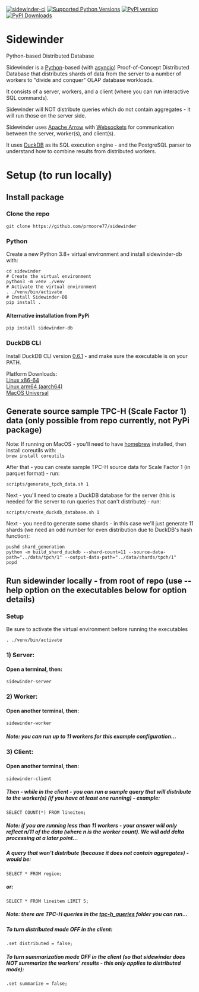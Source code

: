 [![sidewinder-ci](https://github.com/prmoore77/sidewinder/actions/workflows/ci.yml/badge.svg)](https://github.com/prmoore77/sidewinder/actions/workflows/ci.yml) [![Supported Python Versions](https://img.shields.io/pypi/pyversions/sidewinder-db)](https://pypi.org/project/sidewinder-db/) [![PyPI version](https://badge.fury.io/py/sidewinder-db.svg)](https://badge.fury.io/py/sidewinder-db) [![PyPI Downloads](https://img.shields.io/pypi/dm/sidewinder-db.svg)](https://pypi.org/project/sidewinder-db/)

# Sidewinder
Python-based Distributed Database

Sidewinder is a [Python](https://python.org)-based (with [asyncio](https://docs.python.org/3/library/asyncio.html)) Proof-of-Concept Distributed Database that distributes shards of data from the server to a number of workers to "divide and conquer" OLAP database workloads.

It consists of a server, workers, and a client (where you can run interactive SQL commands).

Sidewinder will NOT distribute queries which do not contain aggregates - it will run those on the server side. 

Sidewinder uses [Apache Arrow](https://arrow.apache.org) with [Websockets](https://websockets.readthedocs.io/en/stable/) for communication between the server, worker(s), and client(s).  

It uses [DuckDB](https://duckdb.org) as its SQL execution engine - and the PostgreSQL parser to understand how to combine results from distributed workers.

# Setup (to run locally)

## Install package

### Clone the repo
```shell
git clone https://github.com/prmoore77/sidewinder
```

### Python
Create a new Python 3.8+ virtual environment and install sidewinder-db with:
```shell
cd sidewinder
# Create the virtual environment
python3 -m venv ./venv
# Activate the virtual environment
. ./venv/bin/activate
# Install Sidewinder-DB
pip install .
```

#### Alternative installation from PyPi
```shell
pip install sidewinder-db
```

### DuckDB CLI
Install DuckDB CLI version [0.6.1](https://github.com/duckdb/duckdb/releases/tag/v0.6.1) - and make sure the executable is on your PATH.

Platform Downloads:   
[Linux x86-64](https://github.com/duckdb/duckdb/releases/download/v0.6.1/duckdb_cli-linux-amd64.zip)   
[Linux arm64 (aarch64)](https://github.com/duckdb/duckdb/releases/download/v0.6.1/duckdb_cli-linux-aarch64.zip)   
[MacOS Universal](https://github.com/duckdb/duckdb/releases/download/v0.6.1/duckdb_cli-osx-universal.zip)   

## Generate source sample TPC-H (Scale Factor 1) data (only possible from repo currently, not PyPi package)
Note: If running on MacOS - you'll need to have [homebrew](https://brew.sh) installed, then install coreutils with:  
```brew install coreutils```

After that - you can create sample TPC-H source data for Scale Factor 1 (in parquet format) - run:
```
scripts/generate_tpch_data.sh 1
```

Next - you'll need to create a DuckDB database for the server (this is needed for the server to run queries that can't distribute) - run:
```
scripts/create_duckdb_database.sh 1
```

Next - you need to generate some shards - in this case we'll just generate 11 shards (we need an odd number for even distribution due to DuckDB's hash function):
```
pushd shard_generation
python -m build_shard_duckdb --shard-count=11 --source-data-path="../data/tpch/1" --output-data-path="../data/shards/tpch/1"
popd
```

## Run sidewinder locally - from root of repo (use --help option on the executables below for option details)
### Setup
Be sure to activate the virtual environment before running the executables
```shell
. ./venv/bin/activate
```
### 1) Server:
#### Open a terminal, then:
```sidewinder-server```

### 2) Worker:
#### Open another terminal, then:
```sidewinder-worker```
##### Note: you can run up to 11 workers for this example configuration... 

### 3) Client:
#### Open another terminal, then:
```sidewinder-client```

##### Then - while in the client - you can run a sample query that will distribute to the worker(s) (if you have at least one running) - example:
```SELECT COUNT(*) FROM lineitem;```
##### Note: if you are running less than 11 workers - your answer will only reflect n/11 of the data (where n is the worker count).  We will add delta processing at a later point...

##### A query that won't distribute (because it does not contain aggregates) - would be:
```SELECT * FROM region;```
##### or:
```SELECT * FROM lineitem LIMIT 5;```

##### Note: there are TPC-H queries in the [tpc-h_queries](tpc-h_queries) folder you can run...

##### To turn distributed mode OFF in the client:
```.set distributed = false;```

##### To turn summarization mode OFF in the client (so that sidewinder does NOT summarize the workers' results - this only applies to distributed mode):
```.set summarize = false;```
